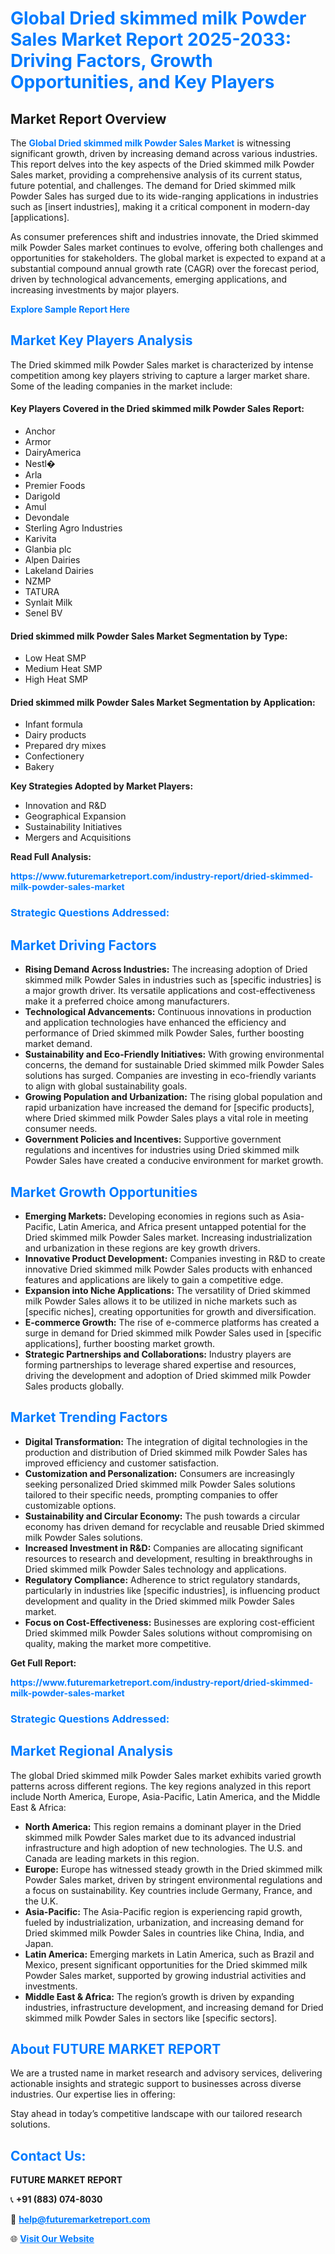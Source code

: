 <h1 style="color: #007BFF;">Global Dried skimmed milk Powder Sales Market Report 2025-2033: Driving Factors, Growth Opportunities, and Key Players</h1>

<section id="overview">
<h2>Market Report Overview</h2>
<p>The <a href="https://www.futuremarketreport.com/industry-report/dried-skimmed-milk-powder-sales-market" style="color: #007BFF; text-decoration: none;"><strong>Global Dried skimmed milk Powder Sales Market</strong></a> is witnessing significant growth, driven by increasing demand across various industries. This report delves into the key aspects of the Dried skimmed milk Powder Sales market, providing a comprehensive analysis of its current status, future potential, and challenges. The demand for Dried skimmed milk Powder Sales has surged due to its wide-ranging applications in industries such as [insert industries], making it a critical component in modern-day [applications].</p>
<p>As consumer preferences shift and industries innovate, the Dried skimmed milk Powder Sales market continues to evolve, offering both challenges and opportunities for stakeholders. The global market is expected to expand at a substantial compound annual growth rate (CAGR) over the forecast period, driven by technological advancements, emerging applications, and increasing investments by major players.</p>
</section>

<section id="overview">
<p><a href="https://www.futuremarketreport.com/request-sample/reportId=108983" style="color: #007BFF; text-decoration: none;"><strong>Explore Sample Report Here</strong></a></p>
</section>

<section id="key-players">
<h2 style="color: #007BFF;">Market Key Players Analysis</h2>
<p>The Dried skimmed milk Powder Sales market is characterized by intense competition among key players striving to capture a larger market share. Some of the leading companies in the market include:</p>
<h4>Key Players Covered in the Dried skimmed milk Powder Sales Report:</h4>
<ul><li>Anchor</li><li>Armor</li><li>DairyAmerica</li><li>Nestl�</li><li>Arla</li><li>Premier Foods</li><li>Darigold</li><li>Amul</li><li>Devondale</li><li>Sterling Agro Industries</li><li>Karivita</li><li>Glanbia plc</li><li>Alpen Dairies</li><li>Lakeland Dairies</li><li>NZMP</li><li>TATURA</li><li>Synlait Milk</li><li>Senel BV</li></ul>
<h4>Dried skimmed milk Powder Sales Market Segmentation by Type:</h4>
<ul><li>Low Heat SMP</li><li>Medium Heat SMP</li><li>High Heat SMP</li></ul>

<h4>Dried skimmed milk Powder Sales Market Segmentation by Application:</h4>
<ul><li>Infant formula</li><li>Dairy products</li><li>Prepared dry mixes</li><li>Confectionery</li><li>Bakery</li></ul>
<p><strong>Key Strategies Adopted by Market Players:</strong></p>
<ul>
<li>Innovation and R&D</li>
<li>Geographical Expansion</li>
<li>Sustainability Initiatives</li>
<li>Mergers and Acquisitions</li>
</ul>
</section>

<section>
<p><strong>Read Full Analysis: </strong></p><a href="https://www.futuremarketreport.com/industry-report/dried-skimmed-milk-powder-sales-market" style="color: #007BFF; text-decoration: none;"><strong>https://www.futuremarketreport.com/industry-report/dried-skimmed-milk-powder-sales-market</strong></a>
<h3 style="color: #007BFF;">Strategic Questions Addressed:</h3>
</section>

<section id="driving-factors">
<h2 style="color: #007BFF;">Market Driving Factors</h2>
<ul>
<li><strong>Rising Demand Across Industries:</strong> The increasing adoption of Dried skimmed milk Powder Sales in industries such as [specific industries] is a major growth driver. Its versatile applications and cost-effectiveness make it a preferred choice among manufacturers.</li>
<li><strong>Technological Advancements:</strong> Continuous innovations in production and application technologies have enhanced the efficiency and performance of Dried skimmed milk Powder Sales, further boosting market demand.</li>
<li><strong>Sustainability and Eco-Friendly Initiatives:</strong> With growing environmental concerns, the demand for sustainable Dried skimmed milk Powder Sales solutions has surged. Companies are investing in eco-friendly variants to align with global sustainability goals.</li>
<li><strong>Growing Population and Urbanization:</strong> The rising global population and rapid urbanization have increased the demand for [specific products], where Dried skimmed milk Powder Sales plays a vital role in meeting consumer needs.</li>
<li><strong>Government Policies and Incentives:</strong> Supportive government regulations and incentives for industries using Dried skimmed milk Powder Sales have created a conducive environment for market growth.</li>
</ul>
</section>

<section id="growth-opportunities">
<h2 style="color: #007BFF;">Market Growth Opportunities</h2>
<ul>
<li><strong>Emerging Markets:</strong> Developing economies in regions such as Asia-Pacific, Latin America, and Africa present untapped potential for the Dried skimmed milk Powder Sales market. Increasing industrialization and urbanization in these regions are key growth drivers.</li>
<li><strong>Innovative Product Development:</strong> Companies investing in R&D to create innovative Dried skimmed milk Powder Sales products with enhanced features and applications are likely to gain a competitive edge.</li>
<li><strong>Expansion into Niche Applications:</strong> The versatility of Dried skimmed milk Powder Sales allows it to be utilized in niche markets such as [specific niches], creating opportunities for growth and diversification.</li>
<li><strong>E-commerce Growth:</strong> The rise of e-commerce platforms has created a surge in demand for Dried skimmed milk Powder Sales used in [specific applications], further boosting market growth.</li>
<li><strong>Strategic Partnerships and Collaborations:</strong> Industry players are forming partnerships to leverage shared expertise and resources, driving the development and adoption of Dried skimmed milk Powder Sales products globally.</li>
</ul>
</section>

<section id="trending-factors">
<h2 style="color: #007BFF;">Market Trending Factors</h2>
<ul>
<li><strong>Digital Transformation:</strong> The integration of digital technologies in the production and distribution of Dried skimmed milk Powder Sales has improved efficiency and customer satisfaction.</li>
<li><strong>Customization and Personalization:</strong> Consumers are increasingly seeking personalized Dried skimmed milk Powder Sales solutions tailored to their specific needs, prompting companies to offer customizable options.</li>
<li><strong>Sustainability and Circular Economy:</strong> The push towards a circular economy has driven demand for recyclable and reusable Dried skimmed milk Powder Sales solutions.</li>
<li><strong>Increased Investment in R&D:</strong> Companies are allocating significant resources to research and development, resulting in breakthroughs in Dried skimmed milk Powder Sales technology and applications.</li>
<li><strong>Regulatory Compliance:</strong> Adherence to strict regulatory standards, particularly in industries like [specific industries], is influencing product development and quality in the Dried skimmed milk Powder Sales market.</li>
<li><strong>Focus on Cost-Effectiveness:</strong> Businesses are exploring cost-efficient Dried skimmed milk Powder Sales solutions without compromising on quality, making the market more competitive.</li>
</ul>
</section>

<section>
<p><strong>Get Full Report: </strong></p><a href="https://www.futuremarketreport.com/industry-report/dried-skimmed-milk-powder-sales-market" style="color: #007BFF; text-decoration: none;"><strong>https://www.futuremarketreport.com/industry-report/dried-skimmed-milk-powder-sales-market</strong></a>
<h3 style="color: #007BFF;">Strategic Questions Addressed:</h3>
</section>


<section id="regional-analysis">
<h2 style="color: #007BFF;">Market Regional Analysis</h2>
<p>The global Dried skimmed milk Powder Sales market exhibits varied growth patterns across different regions. The key regions analyzed in this report include North America, Europe, Asia-Pacific, Latin America, and the Middle East & Africa:</p>
<ul>
<li><strong>North America:</strong> This region remains a dominant player in the Dried skimmed milk Powder Sales market due to its advanced industrial infrastructure and high adoption of new technologies. The U.S. and Canada are leading markets in this region.</li>
<li><strong>Europe:</strong> Europe has witnessed steady growth in the Dried skimmed milk Powder Sales market, driven by stringent environmental regulations and a focus on sustainability. Key countries include Germany, France, and the U.K.</li>
<li><strong>Asia-Pacific:</strong> The Asia-Pacific region is experiencing rapid growth, fueled by industrialization, urbanization, and increasing demand for Dried skimmed milk Powder Sales in countries like China, India, and Japan.</li>
<li><strong>Latin America:</strong> Emerging markets in Latin America, such as Brazil and Mexico, present significant opportunities for the Dried skimmed milk Powder Sales market, supported by growing industrial activities and investments.</li>
<li><strong>Middle East & Africa:</strong> The region’s growth is driven by expanding industries, infrastructure development, and increasing demand for Dried skimmed milk Powder Sales in sectors like [specific sectors].</li>
</ul>
</section>

<footer>
<h2 style="color: #007BFF;">About FUTURE MARKET REPORT</h2>
<p>We are a trusted name in market research and advisory services, delivering actionable insights and strategic support to businesses across diverse industries. Our expertise lies in offering:</p>

<p>Stay ahead in today’s competitive landscape with our tailored research solutions.</p>

<h2 style="color: #007BFF;">Contact Us:</h2>
<p><strong>FUTURE MARKET REPORT</strong></p>
<p>📞 <strong>+91 (883) 074-8030</strong></p>
<p>📧 <strong><a href="mailto:help@futuremarketreport.com" style="color: #007BFF;">help@futuremarketreport.com</a></strong></p>
<p>🌐 <strong><a href="https://www.futuremarketreport.com/" style="color: #007BFF;">Visit Our Website</a></strong></p>
</footer>
